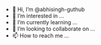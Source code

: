 - 👋 Hi, I’m @abhisingh-guthub
- 👀 I’m interested in ...
- 🌱 I’m currently learning ...
- 💞️ I’m looking to collaborate on ...
- 📫 How to reach me ...

<!---
abhisingh-guthub/abhisingh-guthub is a ✨ special ✨ repository because its `README.md` (this file) appears on your GitHub profile.
You can click the Preview link to take a look at your changes.
--->
